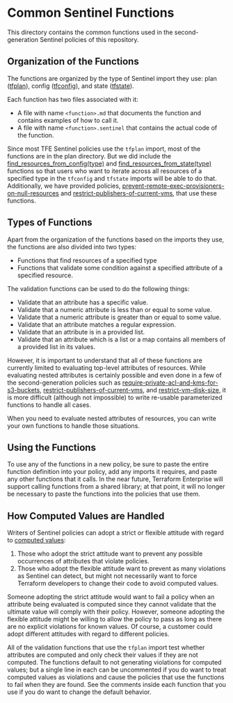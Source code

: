# Common Sentinel Functions
This directory contains the common functions used in the second-generation Sentinel policies of this repository.

## Organization of the Functions
The functions are organized by the type of Sentinel import they use: plan ([tfplan](https://www.terraform.io/docs/enterprise/sentinel/import/tfplan.html)), config ([tfconfig](https://www.terraform.io/docs/enterprise/sentinel/import/tfconfig.html)), and state ([tfstate](https://www.terraform.io/docs/enterprise/sentinel/import/tfstate.html)).

Each function has two files associated with it:
* A file with name `<function>.md` that documents the function and contains examples of how to call it.
* A file with name `<function>.sentinel` that contains the actual code of the function.

Since most TFE Sentinel policies use the `tfplan` import, most of the functions are in the plan directory.  But we did include the [find_resources_from_config(type)](./config/find_resources_from_config.md) and [find_resources_from_state(type)](./state/find_resources_from_state.md) functions so that users who want to iterate across all resources of a specified type in the `tfconfig` and `tfstate` imports will be able to do that.  Additionally, we have provided policies, [prevent-remote-exec-provisioners-on-null-resources](./cloud-agnostic/prevent-remote-exec-provisioners-on-null-resources.sentinel) and [restrict-publishers-of-current-vms](./azure/restrict-publishers-of-current-vms.sentinel), that use these functions.

## Types of Functions
Apart from the organization of the functions based on the imports they use, the functions are also divided into two types:
* Functions that find resources of a specified type
* Functions that validate some condition against a specified attribute of a specified resource.

The validation functions can be used to do the following things:
* Validate that an attribute has a specific value.
* Validate that a numeric attribute is less than or equal to some value.
* Validate that a numeric attribute is greater than or equal to some value.
* Validate that an attribute matches a regular expression.
* Validate that an attribute is in a provided list.
* Validate that an attribute which is a list or a map contains all members of a provided list in its values.

However, it is important to understand that all of these functions are currently limited to evaluating top-level attributes of resources. While evaluating nested attributes is certainly possible and even done in a few of the second-generation policies such as [require-private-acl-and-kms-for-s3-buckets](../aws/require-private-acl-and-kms-for-s3-buckets.sentinel), [restrict-publishers-of-current-vms](../azure/restrict-publishers-of-current-vms.sentinel), and [restrict-vm-disk-size](../vmware/restrict-vm-disk-size.sentinel), it is more difficult (although not impossible) to write re-usable parameterized functions to handle all cases.

When you need to evaluate nested attributes of resources, you can write your own functions to handle those situations.

## Using the Functions
To use any of the functions in a new policy, be sure to paste the entire function definition into your policy, add any imports it requires, and paste any other functions that it calls.  In the near future, Terraform Enterprise will support calling functions from a shared library; at that point, it will no longer be necessary to paste the functions into the policies that use them.

## How Computed Values are Handled
Writers of Sentinel policies can adopt a strict or flexible attitude with regard to [computed values](https://www.terraform.io/docs/enterprise/sentinel/import/tfplan.html#value-computed):
1. Those who adopt the strict attitude want to prevent any possible occurrences of attributes that violate policies.
1. Those who adopt the flexible attitude want to prevent as many violations as Sentinel can detect, but might not necessarily want to force Terraform developers to change their code to avoid computed values.

Someone adopting the strict attitude would want to fail a policy when an attribute being evaluated is computed since they cannot validate that the ultimate value will comply with their policy. However, someone adopting the flexible attitude might be willing to allow the policy to pass as long as there are no explicit violations for known values. Of course, a customer could adopt different attitudes with regard to different policies.

All of the validation functions that use the `tfplan` import test whether attributes are computed and only check their values if they are not computed. The functions default to not generating violations for computed values; but a single line in each can be uncommented if you do want to treat computed values as violations and cause the policies that use the functions to fail when they are found. See the comments inside each function that you use if you do want to change the default behavior.
